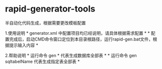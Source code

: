 # rapid-generator-tools
半自动化代码生成，根据需要更改模板配置

1.使用说明
	* generator.xml 中配置项目均已经说明，请具体根据需求配置 *
	* 配置完成后，启动CMD命令窗口定位到本目录根路径，运行rapid-gen.bat文件，根据提示输入内容 *
	
2.帮助说明
	* 运行命令 gen * 代表生成数据库全部表  *
	* 运行命令 gen sqltabelName 代表生成指定表全部表  *

